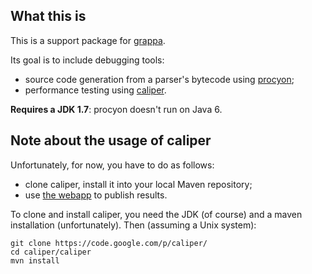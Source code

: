 ## What this is

This is a support package for [grappa](https://github.com/parboiled1/grappa).

Its goal is to include debugging tools:

* source code generation from a parser's bytecode using
  [procyon](https://bitbucket.org/mstrobel/procyon/);
* performance testing using [caliper](https://code.google.com/p/caliper/).

**Requires a JDK 1.7**: procyon doesn't run on Java 6.

## Note about the usage of caliper

Unfortunately, for now, you have to do as follows:

* clone caliper, install it into your local Maven repository;
* use [the webapp](https://microbenchmarks.appspot.com) to publish results.

To clone and install caliper, you need the JDK (of course) and a maven
installation (unfortunately). Then (assuming a Unix system):

```
git clone https://code.google.com/p/caliper/
cd caliper/caliper
mvn install
```

